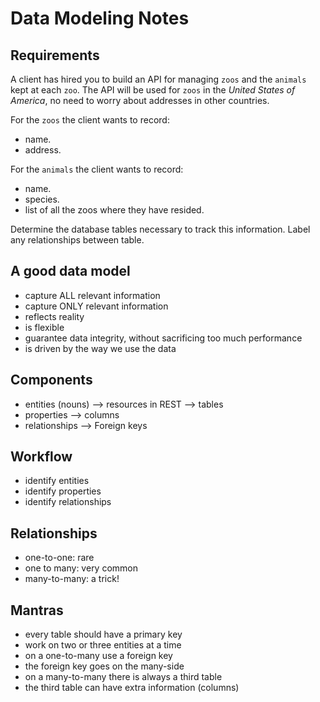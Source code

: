 # Data Modeling Notes

## Requirements

A client has hired you to build an API for managing `zoos` and the `animals` kept at each `zoo`. The API will be used for `zoos` in the _United States of America_, no need to worry about addresses in other countries.

For the `zoos` the client wants to record:

- name.
- address.

For the `animals` the client wants to record:

- name.
- species.
- list of all the zoos where they have resided.

Determine the database tables necessary to track this information.
Label any relationships between table.


## A good data model

- capture ALL relevant information
- capture ONLY relevant information
- reflects reality
- is flexible
- guarantee data integrity, without sacrificing too much performance
- is driven by the way we use the data


## Components

- entities (nouns) --> resources in REST --> tables
- properties --> columns
- relationships --> Foreign keys


## Workflow

- identify entities
- identify properties
- identify relationships


## Relationships

- one-to-one: rare
- one to many: very common
- many-to-many: a trick!


## Mantras

- every table should have a primary key
- work on two or three entities at a time
- on a one-to-many use a foreign key
- the foreign key goes on the many-side
- on a many-to-many there is always a third table
- the third table can have extra information (columns)